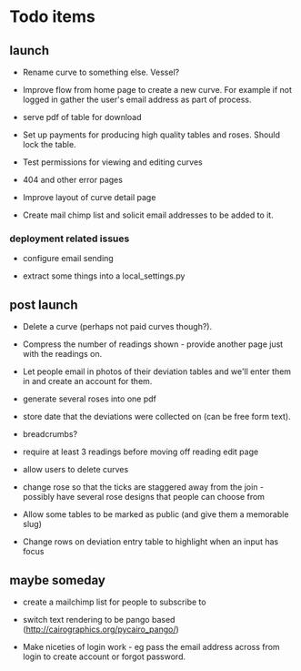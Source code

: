 # Todo items

## launch

* Rename curve to something else. Vessel?

* Improve flow from home page to create a new curve. For example if not logged in gather the user's email address as part of process.

* serve pdf of table for download

* Set up payments for producing high quality tables and roses. Should lock the table.

* Test permissions for viewing and editing curves

* 404 and other error pages

* Improve layout of curve detail page

* Create mail chimp list and solicit email addresses to be added to it.

### deployment related issues

* configure email sending

* extract some things into a local_settings.py


## post launch

* Delete a curve (perhaps not paid curves though?).

* Compress the number of readings shown - provide another page just with the readings on.

* Let people email in photos of their deviation tables and we'll enter them in and create an account for them.

* generate several roses into one pdf

* store date that the deviations were collected on (can be free form text).

* breadcrumbs?

* require at least 3 readings before moving off reading edit page

* allow users to delete curves

* change rose so that the ticks are staggered away from the join - possibly have several rose designs that people can choose from

* Allow some tables to be marked as public (and give them a memorable slug)

* Change rows on deviation entry table to highlight when an input has focus

## maybe someday

* create a mailchimp list for people to subscribe to

* switch text rendering to be pango based (http://cairographics.org/pycairo_pango/)

* Make niceties of login work - eg pass the email address across from login to create account or forgot password.

